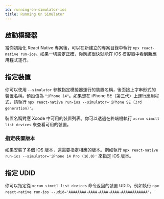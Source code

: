 ```yaml
---
id: running-on-simulator-ios
title: Running On Simulator
---
```


## 啟動模擬器

當你初始化 React Native 專案後，可以在新建立的專案目錄中執行 `npx react-native run-ios`。如果一切設定正確，你應該很快就能在 iOS 模擬器中看到新應用程式運行。

## 指定裝置

你可以使用 `--simulator` 參數指定模擬器運行的裝置名稱，後面接上字串形式的裝置名稱。預設值為 `"iPhone 14"`。如果想在 iPhone SE（第三代）上運行應用程式，請執行 `npx react-native run-ios --simulator='iPhone SE (3rd generation)'`。

裝置名稱對應 Xcode 中可用的裝置列表。你可以透過在終端機執行 `xcrun simctl list devices` 來查看可用的裝置。

### 指定裝置版本

如果安裝了多個 iOS 版本，還需要指定相應的版本。例如執行 `npx react-native run-ios --simulator='iPhone 14 Pro (16.0)'` 來指定 iOS 版本。

## 指定 UDID

你可以指定從 `xcrun simctl list devices` 命令返回的裝置 UDID。例如執行 `npx react-native run-ios --udid='AAAAAAAA-AAAA-AAAA-AAAA-AAAAAAAAAAAA'`。